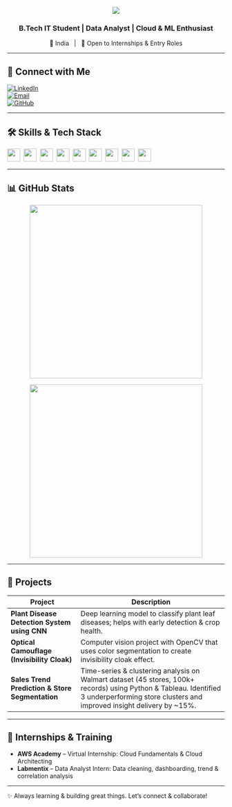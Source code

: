 <p align="center">
  <img src="https://capsule-render.vercel.app/api?text=Hey%20There!%20I%27m%20Aryan%20Verma&animation=fire&color=gradient&height=100" />
</p>

<h3 align="center">B.Tech IT Student | Data Analyst | Cloud & ML Enthusiast</h3>

<p align="center">
  📍 India &nbsp;&nbsp;|&nbsp;&nbsp; 💼 Open to Internships & Entry Roles
</p>

---

## 🔗 Connect with Me

[![LinkedIn](https://img.shields.io/badge/LinkedIn-AryanVerma19-blue?logo=linkedin)](https://www.linkedin.com/in/aryan-verma19)  
[![Email](https://img.shields.io/badge/Email-aryanverma19%40gmail.com-red?logo=gmail)](mailto:aryanverma19@gmail.com)  
[![GitHub](https://img.shields.io/badge/GitHub-Aryanverma19-black?logo=github)](https://github.com/Aryanverma19)




---

## 🛠 Skills & Tech Stack

<p align="left">
  <img src="https://img.shields.io/badge/Python-3776AB?logo=python&logoColor=white" height="30">&nbsp;
  <img src="https://img.shields.io/badge/SQL-003B57?logo=postgresql&logoColor=white" height="30">&nbsp;
  <img src="https://img.shields.io/badge/Tableau-E97627?logo=tableau&logoColor=white" height="30">&nbsp;
  <img src="https://img.shields.io/badge/AWS-FF9900?logo=amazonaws&logoColor=white" height="30">&nbsp;
  <img src="https://img.shields.io/badge/Pandas-150458?logo=pandas&logoColor=white" height="30">&nbsp;
  <img src="https://img.shields.io/badge/NumPy-013243?logo=numpy&logoColor=white" height="30">&nbsp;
  <img src="https://img.shields.io/badge/Machine_Learning-FF6F61?logo=scikit-learn&logoColor=white" height="30">&nbsp;
  <img src="https://img.shields.io/badge/Matplotlib-11557C?logo=matplotlib&logoColor=white" height="30">&nbsp;
  <img src="https://img.shields.io/badge/Git-F05032?logo=git&logoColor=white" height="30">
</p>

---

## 📊 GitHub Stats

<p align="center">
  <img src="https://github-readme-stats.vercel.app/api?username=Aryanverma19&show_icons=true&theme=radical&hide_rank=false" width="400" />
</p>

<p align="center">
  <img src="https://github-readme-streak-stats.herokuapp.com?user=Aryanverma19&theme=radical" width="400" />
</p>

---

## 🚀 Projects

| Project | Description |
|--------|-------------|
| **Plant Disease Detection System using CNN** | Deep learning model to classify plant leaf diseases; helps with early detection & crop health. |
| **Optical Camouflage (Invisibility Cloak)** | Computer vision project with OpenCV that uses color segmentation to create invisibility cloak effect. |
| **Sales Trend Prediction & Store Segmentation** | Time-series & clustering analysis on Walmart dataset (45 stores, 100k+ records) using Python & Tableau. Identified 3 underperforming store clusters and improved insight delivery by ~15%. |

---

## 🎯 Internships & Training

- **AWS Academy** – Virtual Internship: Cloud Fundamentals & Cloud Architecting  
- **Labmentix** – Data Analyst Intern: Data cleaning, dashboarding, trend & correlation analysis  

---

✨ Always learning & building great things. Let’s connect & collaborate!

